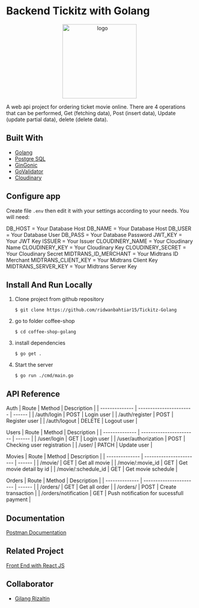 # Backend Tickitz with Golang

<p align="center">
        <img src="https://res.cloudinary.com/doncmmfaa/image/upload/v1705476761/samples/Tickitz_1_qjg2bh.png" width="200px" alt="logo"></img>
</p>

A web api project for ordering ticket movie online. There are 4 operations that can be performed, Get (fetching data), Post (insert data), Update (update partial data), delete (delete data).

## Built With

- [Golang](https://go.dev/)
- [Postgre SQL](https://www.postgresql.org/)
- [GinGonic](https://gin-gonic.com/)
- [GoValidator](https://github.com/asaskevich/govalidator)
- [Cloudinary](https://github.com/cloudinary/cloudinary-go)

## Configure app

Create file `.env` then edit it with your settings
according to your needs. You will need:

DB_HOST = Your Database Host
DB_NAME = Your Database Host
DB_USER = Your Database User
DB_PASS = Your Database Password
JWT_KEY = Your JWT Key
ISSUER = Your Issuer
CLOUDINERY_NAME = Your Cloudinary Name
CLOUDINERY_KEY = Your Cloudinary Key
CLOUDINERY_SECRET = Your Cloudinary Secret
MIDTRANS_ID_MERCHANT = Your Midtrans ID Merchant
MIDTRANS_CLIENT_KEY = Your Midtrans Client Key
MIDTRANS_SERVER_KEY =  Your Midtrans Server Key

## Install And Run Locally

1.  Clone project from github repository

        $ git clone https://github.com/ridwanbahtiar15/Tickitz-Golang

2.  go to folder coffee-shop

        $ cd coffee-shop-golang

3.  install dependencies

        $ go get .

4.  Start the server

        $ go run ./cmd/main.go

## API Reference

Auth
| Route | Method | Description |
| -------------- | ----------------------- | ------ |
| /auth/login | POST | Login user |
| /auth/register | POST | Register user |
| /auth/logout | DELETE | Logout user |

Users
| Route | Method | Description |
| -------------- | ----------------------- | ------ |
| /user/login | GET | Login user |
| /user/authorization | POST | Checking user registration |
| /user/ | PATCH | Update user |

Movies
| Route | Method | Description |
| -------------- | ----------------------- | ------ |
| /movie/ | GET | Get all movie |
| /movie/:movie_id | GET | Get movie detail by id |
| /movie/:schedule_id | GET | Get movie schedule |

Orders
| Route | Method | Description |
| -------------- | ----------------------- | ------ |
| /orders/ | GET | Get all order |
| /orders/ | POST | Create transaction |
| /orders/notification | GET | Push notification for sucessfull payment |

## Documentation

[Postman Documentation](https://documenter.getpostman.com/view/28541505/2s9YyqhMwh)

## Related Project

[Front End with React JS](https://github.com/ridwanbahtiar15/Tickitz-Frontend)

## Collaborator

- [Gilang Rizaltin](https://github.com/GilangRizaltin)
